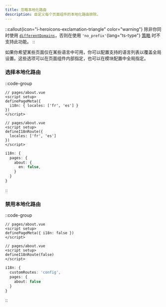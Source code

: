 ```yaml
---
title: 忽略本地化路由
description: 自定义每个页面组件的本地化路由排除。
---
```


::callout{icon="i-heroicons-exclamation-triangle" color="warning"}
除非你同时使用 [`differentDomains`](/docs/i18n/guide/different-domains)，否则在使用 `'no_prefix'`{lang="ts-type"} [策略](/docs/i18n/guide) 时不支持此功能。
::

如果你希望某些页面仅在某些语言中可用，你可以配置支持的语言列表以覆盖全局设置。这些选项可以在页面组件内部指定，也可以在模块配置中全局指定。

### 选择本地化路由

::code-group

```vue [about-meta.vue]
// pages/about.vue
<script setup>
definePageMeta({
  i18n: { locales: ['fr', 'es'] }
})
</script>
```

```vue [about-macro.vue]
// pages/about.vue
<script setup>
defineI18nRoute({
  locales: ['fr', 'es']
})
</script>
```

```ts [nuxt.config.ts]
i18n: {
  pages: {
    about: {
      en: false,
    }
  }
}
```

::

### 禁用本地化路由

::code-group

```vue [about-meta.vue]
// pages/about.vue
<script setup>
definePageMeta({ i18n: false })
</script>
```

```vue [about-macro.vue]
// pages/about.vue
<script setup>
defineI18nRoute(false)
</script>
```

```ts {}[nuxt.config.ts]
i18n: {
  customRoutes: 'config',
  pages: {
    about: false
  }
}
```

::
